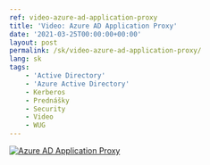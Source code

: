 ```yaml
---
ref: video-azure-ad-application-proxy
title: 'Video: Azure AD Application Proxy'
date: '2021-03-25T00:00:00+00:00'
layout: post
permalink: /sk/video-azure-ad-application-proxy/
lang: sk
tags:
    - 'Active Directory'
    - 'Azure Active Directory'
    - Kerberos
    - Prednášky
    - Security
    - Video
    - WUG
---
```


[![Azure AD Application Proxy](https://wug.cz/online/akce/GetFile.ashx?PhotoID=3286&ThumbnailSizeName=detail)](https://wug.cz/zaznamy/709-Azure-Active-Directory-Application-Proxy)

